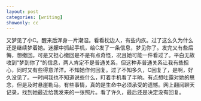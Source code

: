 ```yaml
---
layout: post
categories: [writing]
showonly: cc
---
```


又梦见了小C。醒来后浑身一片潮湿。看看枕边人，有些内疚。过了这么久为什么还是继续梦着她。迷朦中抓起手机，给C发了一条信息，梦见你了。发完又有些后悔，想撤回。可是又担心撤回是不是有点奇怪，况且她可能一件看过了。平白无故收到“梦到你了”的信息，两人肯定不是普通关系，但这种非普通关系让我有些担心，同时又有些得意洋洋。不知她作何回复。过了不知多久，C回复了，是啊，好久没见了。一时间我也不知道说些什么，盯着手机看了半晌。有点想吐露对她的思念，但是及时悬崖勒马。有些事情，真的是生命中必须承受的遗憾。网上翻阅聊天记录，找到她最近给我发来的一张照片。看了许久，最后还是决定没有回复。